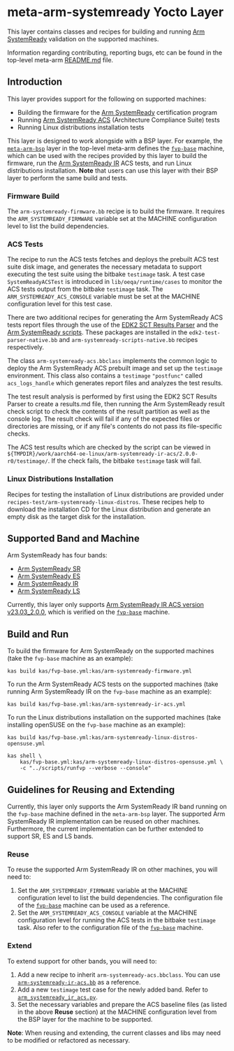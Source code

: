 # meta-arm-systemready Yocto Layer

This layer contains classes and recipes for building and running
[Arm SystemReady][] validation on the supported machines.

Information regarding contributing, reporting bugs, etc can be found in the
top-level meta-arm [README.md](../README.md) file.

## Introduction

This layer provides support for the following on supported machines:

* Building the firmware for the [Arm SystemReady][] certification program
* Running [Arm SystemReady ACS][] (Architecture Compliance Suite) tests
* Running Linux distributions installation tests

This layer is designed to work alongside with a BSP layer. For example, the
[`meta-arm-bsp`][] layer in the top-level meta-arm defines the
[`fvp-base`][] machine, which can be used with the recipes provided by this
layer to build the firmware, run the [Arm SystemReady IR][] ACS tests, and
run Linux distributions installation. **Note** that users can use this layer
with their BSP layer to perform the same build and tests.

### Firmware Build

The `arm-systemready-firmware.bb` recipe is to build the firmware. It requires
the `ARM_SYSTEMREADY_FIRMWARE` variable set at the MACHINE configuration level
to list the build dependencies.

### ACS Tests

The recipe to run the ACS tests fetches and deploys the prebuilt ACS test suite
disk image, and generates the necessary metadata to support executing the test
suite using the bitbake `testimage` task. A test case `SystemReadyACSTest` is
introduced in `lib/oeqa/runtime/cases` to monitor the ACS tests output from the
bitbake `testimage` task. The `ARM_SYSTEMREADY_ACS_CONSOLE` variable must be set
at the MACHINE configuration level for this test case.

There are two additional recipes for generating the Arm SystemReady ACS tests
report files through the use of the [EDK2 SCT Results Parser][] and the
[Arm SystemReady scripts][]. These packages are installed in the
`edk2-test-parser-native.bb` and `arm-systemready-scripts-native.bb` recipes
respectively.

The class `arm-systemready-acs.bbclass` implements the common logic to deploy
the Arm SystemReady ACS prebuilt image and set up the `testimage` environment.
This class also contains a `testimage` `"postfunc"` called `acs_logs_handle`
which generates report files and analyzes the test results.

The test result analysis is performed by first using the EDK2 SCT Results
Parser to create a results.md file, then running the Arm SystemReady result
check script to check the contents of the result partition as well as the
console log. The result check will fail if any of the expected files or
directories are missing, or if any file's contents do not pass its file-specific
checks.

The ACS test results which are checked by the script can be viewed in
`${TMPDIR}/work/aarch64-oe-linux/arm-systemready-ir-acs/2.0.0-r0/testimage/`. If
the check fails, the bitbake `testimage` task will fail.


### Linux Distributions Installation

Recipes for testing the installation of Linux distributions are provided under
`recipes-test/arm-systemready-linux-distros`. These recipes help to download the
installation CD for the Linux distribution and generate an empty disk as the
target disk for the installation.

## Supported Band and Machine

Arm SystemReady has four bands:
* [Arm SystemReady SR][]
* [Arm SystemReady ES][]
* [Arm SystemReady IR][]
* [Arm SystemReady LS][]

Currently, this layer only supports
[Arm SystemReady IR ACS version v23.03_2.0.0][], which is verified on the
[`fvp-base`][] machine.

## Build and Run

To build the firmware for Arm SystemReady on the supported machines (take the
`fvp-base` machine as an example):

    kas build kas/fvp-base.yml:kas/arm-systemready-firmware.yml


To run the Arm SystemReady ACS tests on the supported machines (take running
Arm SystemReady IR on the `fvp-base` machine as an example):

    kas build kas/fvp-base.yml:kas/arm-systemready-ir-acs.yml

To run the Linux distributions installation on the supported machines (take
installing openSUSE on the `fvp-base` machine as an example):

    kas build kas/fvp-base.yml:kas/arm-systemready-linux-distros-opensuse.yml

    kas shell \
        kas/fvp-base.yml:kas/arm-systemready-linux-distros-opensuse.yml \
        -c "../scripts/runfvp --verbose --console"

## Guidelines for Reusing and Extending

Currently, this layer only supports the Arm SystemReady IR band running on the
`fvp-base` machine defined in the `meta-arm-bsp` layer. The supported Arm
SystemReady IR implementation can be reused on other machines. Furthermore, the
current implementation can be further extended to support SR, ES and LS bands.

### Reuse

To reuse the supported Arm SystemReady IR on other machines, you will need to:

1. Set the `ARM_SYSTEMREADY_FIRMWARE` variable at the MACHINE configuration
   level to list the build dependencies. The configuration file of the
   [`fvp-base`][] machine can be used as a reference.
2. Set the `ARM_SYSTEMREADY_ACS_CONSOLE` variable at the MACHINE configuration
   level for running the ACS tests in the bitbake `testimage` task. Also refer
   to the configuration file of the [`fvp-base`][] machine.

### Extend

To extend support for other bands, you will need to:

1. Add a new recipe to inherit `arm-systemready-acs.bbclass`. You can use
   [`arm-systemready-ir-acs.bb`][] as a reference.
2. Add a new `testimage` test case for the newly added band. Refer to
   [`arm_systemready_ir_acs.py`][].
3. Set the necessary variables and prepare the ACS baseline files (as listed in
   the above **Reuse** section) at the MACHINE configuration level from the BSP
   layer for the machine to be supported.

**Note**: When reusing and extending, the current classes and libs may need to
be modified or refactored as necessary.

[Arm SystemReady]: https://www.arm.com/architecture/system-architectures/systemready-certification-program
[Arm SystemReady ACS]: https://github.com/ARM-software/arm-systemready
[Arm SystemReady SR]: https://www.arm.com/architecture/system-architectures/systemready-certification-program/sr
[Arm SystemReady ES]: https://www.arm.com/architecture/system-architectures/systemready-certification-program/es
[Arm SystemReady IR]: https://www.arm.com/architecture/system-architectures/systemready-certification-program/ir
[Arm SystemReady LS]: https://www.arm.com/architecture/system-architectures/systemready-certification-program/ls
[Arm SystemReady IR ACS version v23.03_2.0.0]: https://github.com/ARM-software/arm-systemready/tree/main/IR/prebuilt_images/v23.03_2.0.0
[Arm SystemReady scripts]: https://gitlab.arm.com/systemready/systemready-scripts
[EDK2 SCT Results Parser]: https://gitlab.arm.com/systemready/edk2-test-parser
[`arm-systemready-ir-acs.bb`]: recipes-test/arm-systemready-acs/arm-systemready-ir-acs.bb
[`arm_systemready_ir_acs.py`]: lib/oeqa/runtime/cases/arm_systemready_ir_acs.py
[`meta-arm-bsp`]: ../meta-arm-bsp
[`fvp-base`]: ../meta-arm-bsp/conf/machine/fvp-base.conf
